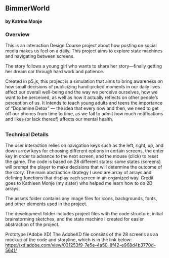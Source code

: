 ## BimmerWorld
#### by Katrina Monje


### Overview
This is an Interaction Design Course project about how posting on social media makes us feel on a daily. This project aims to explore state machines and navigating between screens.

The story follows a young girl who wants to share her story—finally getting her dream car through hard work and patience.

Created in p5.js, this project is a simulation that aims to bring awareness on how small decisions of publicizing hand-picked moments in our daily lives affect our overall well-being and the way we perceive ourselves, how we want to be perceived, as well as how it actually reflects on other people’s perception of us. It intends to teach young adults and teens the importance of “Dopamine Detox” — the idea that every now and then, we need to get off our phones from time to time, as we fail to admit how much notifications and likes (or lack thereof) affects our mental health. 
##

### Technical Details
The user interaction relies on navigation keys such as the left, right, up, and down arrow keys for choosing different options in certain screens, the enter key in order to advance to the next screen, and the mouse (click) to reset the game. The code is based on 28 different states: some states (screens) will prompt the player to make decisions that will determine the outcome of the story. The main abstraction strategy I used are array of arrays and defining functions that display each screen in an organized way. Credit goes to Kathleen Monje (my sister) who helped me learn how to do 2D arrays. 

The assets folder contains any image files for icons, backgrounds, fonts, and other elements used in the project.

The development folder includes project files with the code structure, initial brainstorming sketches, and the state machine I created for easier abstraction of the project.  

Prototype (Adobe XD)
The AdobeXD file consists of the 28 screens as aa mockup of the code and storyline, which is in the link below:
https://xd.adobe.com/view/031253f9-7e5e-4a50-8f42-e968d4b3770d-5641/


